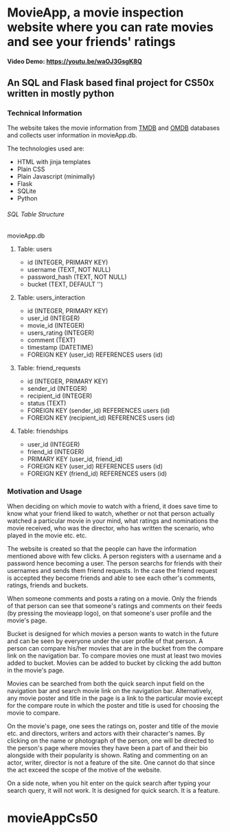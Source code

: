# MovieApp, a movie inspection website where you can rate movies and see your friends' ratings

#### Video Demo: https://youtu.be/waOJ3GsgK8Q

## An SQL and Flask based final project for CS50x written in mostly python

### Technical Information

The website takes the movie information from [TMDB](https://www.themoviedb.org/) and [OMDB](https://omdbapi.com/) databases and collects user information in movieApp.db.

The technologies used are:

- HTML with jinja templates
- Plain CSS
- Plain Javascript (minimally)
- Flask
- SQLite
- Python

###### SQL Table Structure

movieApp.db

1. Table: users

   - id (INTEGER, PRIMARY KEY)
   - username (TEXT, NOT NULL)
   - password_hash (TEXT, NOT NULL)
   - bucket (TEXT, DEFAULT '')

2. Table: users_interaction

   - id (INTEGER, PRIMARY KEY)
   - user_id (INTEGER)
   - movie_id (INTEGER)
   - users_rating (INTEGER)
   - comment (TEXT)
   - timestamp (DATETIME)
   - FOREIGN KEY (user_id) REFERENCES users (id)

3. Table: friend_requests

   - id (INTEGER, PRIMARY KEY)
   - sender_id (INTEGER)
   - recipient_id (INTEGER)
   - status (TEXT)
   - FOREIGN KEY (sender_id) REFERENCES users (id)
   - FOREIGN KEY (recipient_id) REFERENCES users (id)

4. Table: friendships
   - user_id (INTEGER)
   - friend_id (INTEGER)
   - PRIMARY KEY (user_id, friend_id)
   - FOREIGN KEY (user_id) REFERENCES users (id)
   - FOREIGN KEY (friend_id) REFERENCES users (id)

### Motivation and Usage

When deciding on which movie to watch with a friend, it does save time to know what your friend liked to watch, whether or not that person actually watched a particular movie in your mind, what ratings and nominations the movie received, who was the director, who has written the scenario, who played in the movie etc. etc.

The website is created so that the people can have the information mentioned above with few clicks. A person registers with a username and a password hence becoming a user. The person searchs for friends with their usernames and sends them friend requests. In the case the friend request is accepted they become friends and able to see each other's comments, ratings, friends and buckets.

When someone comments and posts a rating on a movie. Only the friends of that person can see that someone's ratings and comments on their feeds (by pressing the movieapp logo), on that someone's user profile and the movie's page.

Bucket is designed for which movies a person wants to watch in the future and can be seen by everyone under the user profile of that person. A person can compare his/her movies that are in the bucket from the compare link on the navigation bar. To compare movies one must at least two movies added to bucket. Movies can be added to bucket by clicking the add button in the movie's page.

Movies can be searched from both the quick search input field on the navigation bar and search movie link on the navigation bar. Alternatively, any movie poster and title in the page is a link to the particular movie except for the compare route in which the poster and title is used for choosing the movie to compare.

On the movie's page, one sees the ratings on, poster and title of the movie etc. and directors, writers and actors with their character's names. By clicking on the name or photograph of the person, one will be directed to the person's page where movies they have been a part of and their bio alongside with their popularity is shown. Rating and commenting on an actor, writer, director is not a feature of the site. One cannot do that since the act exceed the scope of the motive of the website.

On a side note, when you hit enter on the quick search after typing your search query, it will not work. It is designed for quick search. It is a feature.
# movieAppCs50
